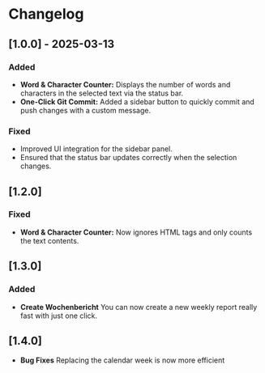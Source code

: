 # Changelog

## [1.0.0] - 2025-03-13

### Added

- **Word & Character Counter:** Displays the number of words and characters in the selected text via the status bar.
- **One-Click Git Commit:** Added a sidebar button to quickly commit and push changes with a custom message.

### Fixed

- Improved UI integration for the sidebar panel.
- Ensured that the status bar updates correctly when the selection changes.

## [1.2.0]

### Fixed

- **Word & Character Counter:** Now ignores HTML tags and only counts the text contents.

## [1.3.0]

### Added

- **Create Wochenbericht** You can now create a new weekly report really fast with just one click.

## [1.4.0]

- **Bug Fixes** Replacing the calendar week is now more efficient
